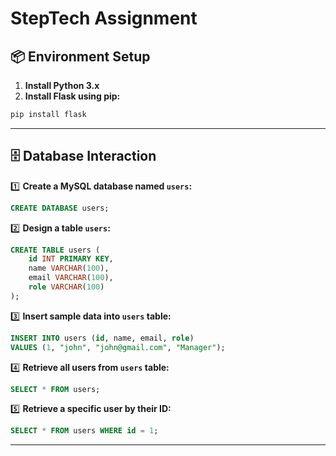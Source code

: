 
# StepTech Assignment

## 📦 Environment Setup

1. **Install Python 3.x**
2. **Install Flask using pip:**

```bash
pip install flask
```

---

## 🗄️ Database Interaction

1️⃣ **Create a MySQL database named `users`:**

```sql
CREATE DATABASE users;
```

2️⃣ **Design a table `users`:**

```sql
CREATE TABLE users (
    id INT PRIMARY KEY,
    name VARCHAR(100),
    email VARCHAR(100),
    role VARCHAR(100)
);
```

3️⃣ **Insert sample data into `users` table:**

```sql
INSERT INTO users (id, name, email, role)
VALUES (1, "john", "john@gmail.com", "Manager");
```

4️⃣ **Retrieve all users from `users` table:**

```sql
SELECT * FROM users;
```

5️⃣ **Retrieve a specific user by their ID:**

```sql
SELECT * FROM users WHERE id = 1;
```

---

